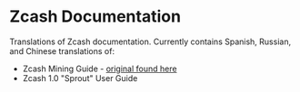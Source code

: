 # Zcash Documentation

Translations of Zcash documentation. Currently contains Spanish, Russian, and Chinese translations of:

+ Zcash Mining Guide - [original found here]()
+ Zcash 1.0 "Sprout" User Guide
